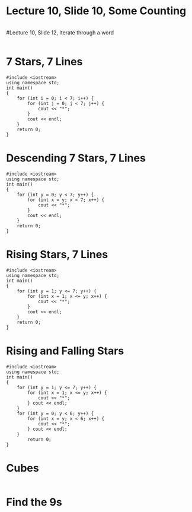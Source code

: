# Lecture 10, Slide 10, Some Counting
```
```
#Lecture 10, Slide 12, Iterate through a word
```
```
# 7 Stars, 7 Lines
```
#include <iostream>
using namespace std;
int main()
{
    for (int i = 0; i < 7; i++) {
        for (int j = 0; j < 7; j++) {
            cout << "*";
        }
        cout << endl;
    }
    return 0;
}
```
# Descending 7 Stars, 7 Lines
```
#include <iostream>
using namespace std;
int main()
{
    for (int y = 0; y < 7; y++) {
        for (int x = y; x < 7; x++) {
            cout << "*";
        }
        cout << endl;
    }
    return 0;
}
```
# Rising Stars, 7 Lines
```
#include <iostream>
using namespace std;
int main()
{
    for (int y = 1; y <= 7; y++) {
        for (int x = 1; x <= y; x++) {
            cout << "*";
        }
        cout << endl;
    }
    return 0;
}
```
# Rising and Falling Stars
```
#include <iostream>
using namespace std;
int main()
{
    for (int y = 1; y <= 7; y++) {
        for (int x = 1; x <= y; x++) {
            cout << "*";
        } cout << endl;
    }
    for (int y = 0; y < 6; y++) {
        for (int x = y; x < 6; x++) {
            cout << "*";
        } cout << endl;
    }
        return 0;
}
```
# Cubes
```
```
# Find the 9s
```
```
